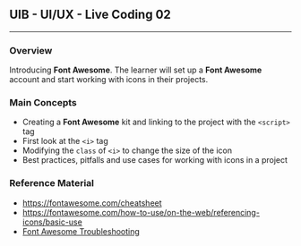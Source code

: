 ## UIB - UI/UX - Live Coding 02

---

### Overview

Introducing **Font Awesome**. The learner will set up a **Font Awesome** account and start working with icons in their projects.

### Main Concepts

- Creating a **Font Awesome** kit and linking to the project with the `<script>` tag
- First look at the `<i>` tag
- Modifying the `class` of `<i>` to change the size of the icon
- Best practices, pitfalls and use cases for working with icons in a project

### Reference Material

- https://fontawesome.com/cheatsheet
- https://fontawesome.com/how-to-use/on-the-web/referencing-icons/basic-use
- [Font Awesome Troubleshooting](https://bparkerproductions.com/my-font-awesome-isnt-working-ultimate-guide-reference/)
